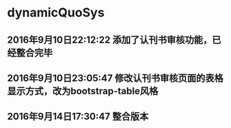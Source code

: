 # dynamicQuoSys
## 2016年9月10日22:12:22 添加了认刊书审核功能，已经整合完毕
## 2016年9月10日23:05:47 修改认刊书审核页面的表格显示方式，改为bootstrap-table风格
## 2016年9月14日17:30:47 整合版本
